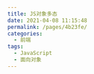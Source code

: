 ```yaml
---
title: JS对象多态
date: 2021-04-08 11:15:48
permalink: /pages/4b23fe/
categories:
  - 前端
tags:
  - JavaScript
  - 面向对象
---
```

